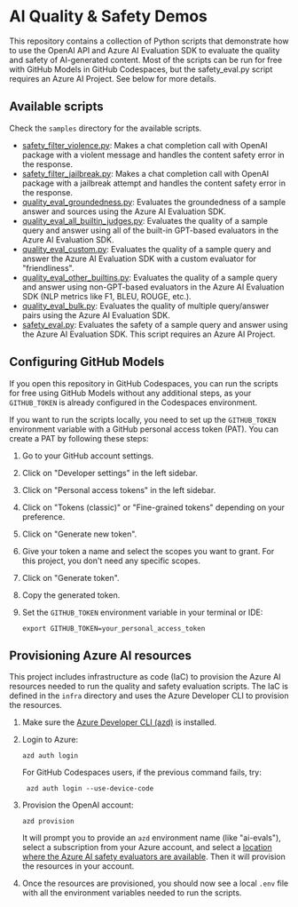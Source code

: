 # AI Quality & Safety Demos

This repository contains a collection of Python scripts that demonstrate how to use the OpenAI API and Azure AI Evaluation SDK to evaluate the quality and safety of AI-generated content. Most of the scripts can be run for free with GitHub Models in GitHub Codespaces, but the safety_eval.py script requires an Azure AI Project. See below for more details.

## Available scripts

Check the `samples` directory for the available scripts.

* [safety_filter_violence.py](samples/safety_filter_violence.py): Makes a chat completion call with OpenAI package with a violent message and handles the content safety error in the response.
* [safety_filter_jailbreak.py](samples/safety_filter_jailbreak.py): Makes a chat completion call with OpenAI package with a jailbreak attempt and handles the content safety error in the response.
* [quality_eval_groundedness.py](samples/quality_eval_groundedness.py): Evaluates the groundedness of a sample answer and sources using the Azure AI Evaluation SDK.
* [quality_eval_all_builtin_judges.py](samples/quality_eval_all_builtin_judges.py): Evaluates the quality of a sample query and answer using all of the built-in GPT-based evaluators in the Azure AI Evaluation SDK.
* [quality_eval_custom.py](samples/quality_eval_custom.py): Evaluates the quality of a sample query and answer the Azure AI Evaluation SDK with a custom evaluator for "friendliness".
* [quality_eval_other_builtins.py](samples/quality_eval_other_builtins.py): Evaluates the quality of a sample query and answer using non-GPT-based evaluators in the Azure AI Evaluation SDK (NLP metrics like F1, BLEU, ROUGE, etc.).
* [quality_eval_bulk.py](samples/quality_eval_bulk.py): Evaluates the quality of multiple query/answer pairs using the Azure AI Evaluation SDK.
* [safety_eval.py](samples/safety_eval.py): Evaluates the safety of a sample query and answer using the Azure AI Evaluation SDK. This script requires an Azure AI Project.

## Configuring GitHub Models

If you open this repository in GitHub Codespaces, you can run the scripts for free using GitHub Models without any additional steps, as your `GITHUB_TOKEN` is already configured in the Codespaces environment.

If you want to run the scripts locally, you need to set up the `GITHUB_TOKEN` environment variable with a GitHub personal access token (PAT). You can create a PAT by following these steps:

1. Go to your GitHub account settings.
2. Click on "Developer settings" in the left sidebar.
3. Click on "Personal access tokens" in the left sidebar.
4. Click on "Tokens (classic)" or "Fine-grained tokens" depending on your preference. 
5. Click on "Generate new token".
6. Give your token a name and select the scopes you want to grant. For this project, you don't need any specific scopes.
7. Click on "Generate token".
8. Copy the generated token.
9. Set the `GITHUB_TOKEN` environment variable in your terminal or IDE:

    ```shell
    export GITHUB_TOKEN=your_personal_access_token
    ```

## Provisioning Azure AI resources

This project includes infrastructure as code (IaC) to provision the Azure AI resources needed to run the quality and safety evaluation scripts. The IaC is defined in the `infra` directory and uses the Azure Developer CLI to provision the resources. 

1. Make sure the [Azure Developer CLI (azd)](https://aka.ms/install-azd) is installed.

2. Login to Azure:

    ```shell
    azd auth login
    ```

    For GitHub Codespaces users, if the previous command fails, try:

   ```shell
    azd auth login --use-device-code
    ```

3. Provision the OpenAI account:

    ```shell
    azd provision
    ```

    It will prompt you to provide an `azd` environment name (like "ai-evals"), select a subscription from your Azure account, and select a [location where the Azure AI safety evaluators are available](https://learn.microsoft.com/azure/ai-foundry/how-to/develop/evaluate-sdk#region-support). Then it will provision the resources in your account.

4. Once the resources are provisioned, you should now see a local `.env` file with all the environment variables needed to run the scripts.